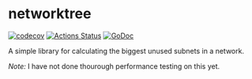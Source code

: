 # networktree

[![codecov](https://codecov.io/gh/jonstacks/networktree/branch/master/graph/badge.svg)](https://codecov.io/gh/jonstacks/networktree)
[![Actions Status](https://github.com/jonstacks/networktree/workflows/Network%20Tree/badge.svg)](https://github.com/jonstacks/networktree/actions)
[![GoDoc](https://godoc.org/github.com/jonstacks/networktree?status.png)](https://godoc.org/github.com/jonstacks/networktree)

A simple library for calculating the biggest unused subnets in a network.

*Note:* I have not done thourough performance testing on this yet.

